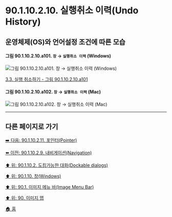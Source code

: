 # 90.1.10.2.10. 실행취소 이력(Undo History)
## 운영체제(OS)와 언어설정 조건에 따른 모습

<a id="90-01-10-02-10-a101"></a>

#### 그림 90.1.10.2.10.a101. `창` → `실행취소 이력` (Windows)
![그림 90.1.10.2.10.a101. `창` → `실행취소 이력` (Windows)](https://github.com/wonder13662/gimp/assets/15767104/69de469c-0fd6-48bb-ad05-afe85d91740b)

[3.3. 실행 취소하기 - 그림 90.1.10.2.10.a101](./03-03-undoing.md#90-01-10-02-10-a101)

<a id="90-01-10-02-10-a102"></a>

#### 그림 90.1.10.2.10.a102. `창` → `실행취소 이력` (Mac)
![그림 90.1.10.2.10.a102. `창` → `실행취소 이력` (Mac)](https://github.com/wonder13662/gimp/assets/15767104/331e0775-f9ca-4bc3-a5ab-35a942fd8a4b)

***

## 다른 페이지로 가기

[➡️ 다음: 90.1.10.2.11. 포인터(Pointer)](./90-01-10-02-11-pointer.md)

[⬅️ 이전: 90.1.10.2.9. 내비게이션(Navigation)](./90-01-10-02-09-navigation.md)

[⬆️ 위: 90.1.10.2. 도킹가능한 대화(Dockable dialogs)](./90-01-10-02-00-dockable_dialogs.md)

[⬆️ 위: 90.1.10. 창(Windows)](./90-01-10-00-windows.md)

[⬆️ 위: 90.1. 이미지 메뉴 바(Image Menu Bar)](./90-01-00-image-menu-bar.md)

[⬆️ 위: 90. 이미지 맵](./90-00-image-map.md)

[🏠 홈](./00-home.md)
